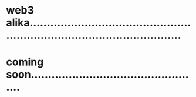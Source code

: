 # web3 alika..................................................................................................
# coming soon..................................................

